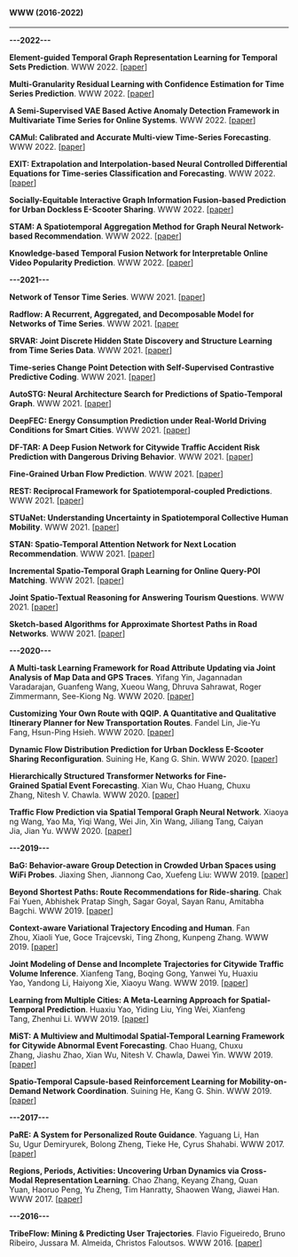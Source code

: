 #### WWW (2016-2022)
* * *
**---2022---**

**Element-guided Temporal Graph Representation Learning for Temporal Sets Prediction**. WWW 2022. [[paper](https://dl.acm.org/doi/10.1145/3485447.3512064)]

**Multi-Granularity Residual Learning with Confidence Estimation for Time Series Prediction**. WWW 2022. [[paper](https://dl.acm.org/doi/abs/10.1145/3485447.3512056)]

**A Semi-Supervised VAE Based Active Anomaly Detection Framework in Multivariate Time Series for Online Systems**. WWW 2022. [[paper](https://dl.acm.org/doi/abs/10.1145/3485447.3511984)]

**CAMul: Calibrated and Accurate Multi-view Time-Series Forecasting**. WWW 2022. [[paper](https://dl.acm.org/doi/fullHtml/10.1145/3485447.3512037)]

**EXIT: Extrapolation and Interpolation-based Neural Controlled Differential Equations for Time-series Classification and Forecasting**. WWW 2022. [[paper](https://dl.acm.org/doi/10.1145/3485447.3512030)]

**Socially-Equitable Interactive Graph Information Fusion-based Prediction for Urban Dockless E-Scooter Sharing**. WWW 2022. [[paper](https://dl.acm.org/doi/10.1145/3485447.3512145)]

**STAM: A Spatiotemporal Aggregation Method for Graph Neural Network-based Recommendation**. WWW 2022. [[paper](https://dl.acm.org/doi/10.1145/3485447.3512041)]

**Knowledge-based Temporal Fusion Network for Interpretable Online Video Popularity Prediction**. WWW 2022. [[paper](https://dl.acm.org/doi/10.1145/3485447.3511934)]

**---2021---**

**Network of Tensor Time Series**. WWW 2021. [[paper](https://dl.acm.org/doi/10.1145/3442381.3449969)]

**Radflow: A Recurrent, Aggregated, and Decomposable Model for Networks of Time Series**. WWW 2021. [[paper](https://dl.acm.org/doi/fullHtml/10.1145/3442381.3449945)

**SRVAR: Joint Discrete Hidden State Discovery and Structure Learning from Time Series Data**. WWW 2021. [[paper](https://faculty.ist.psu.edu/vhonavar/Papers/SRVARM.pdf)]

**Time-series Change Point Detection with Self-Supervised Contrastive Predictive Coding**. WWW 2021. [[paper](https://dl.acm.org/doi/abs/10.1145/3442381.3449903)]

**AutoSTG: Neural Architecture Search for Predictions of Spatio-Temporal Graph**. WWW 2021. [[paper](https://dl.acm.org/doi/abs/10.1145/3442381.3449816)]

**DeepFEC: Energy Consumption Prediction under Real-World Driving Conditions for Smart Cities**. WWW 2021. [[paper](https://dl.acm.org/doi/10.1145/3442381.3449983)]

**DF-TAR: A Deep Fusion Network for Citywide Traffic Accident Risk Prediction with Dangerous Driving Behavior**. WWW 2021. [[paper](https://dl.acm.org/doi/10.1145/3442381.3450003)]

**Fine-Grained Urban Flow Prediction**. WWW 2021. [[paper](https://dl.acm.org/doi/10.1145/3442381.3449792)]

**REST: Reciprocal Framework for Spatiotemporal-coupled Predictions**. WWW 2021. [[paper](https://dl.acm.org/doi/10.1145/3442381.3449928)]

**STUaNet: Understanding Uncertainty in Spatiotemporal Collective Human Mobility**. WWW 2021. [[paper](https://dl.acm.org/doi/10.1145/3442381.3449817)]

**STAN: Spatio-Temporal Attention Network for Next Location Recommendation**. WWW 2021. [[paper](https://dl.acm.org/doi/fullHtml/10.1145/3442381.3449998)]

**Incremental Spatio-Temporal Graph Learning for Online Query-POI Matching**. WWW 2021. [[paper](https://dl.acm.org/doi/10.1145/3442381.3449810)]

**Joint Spatio-Textual Reasoning for Answering Tourism Questions**. WWW 2021. [[paper](https://dl.acm.org/doi/10.1145/3442381.3449857)]

**Sketch-based Algorithms for Approximate Shortest Paths in Road Networks**. WWW 2021. [[paper](https://dl.acm.org/doi/fullHtml/10.1145/3442381.3450083)]

**---2020---**

**A Multi-task Learning Framework for Road Attribute Updating via Joint Analysis of Map Data and GPS Traces**. Yifang Yin, Jagannadan Varadarajan, Guanfeng Wang, Xueou Wang, Dhruva Sahrawat, Roger Zimmermann, See-Kiong Ng. WWW 2020. [[paper](https://doi.org/10.1145/3366423.3380021)]

**Customizing Your Own Route with QQIP. A Quantitative and Qualitative Itinerary Planner for New Transportation Routes**. Fandel Lin, Jie-Yu Fang, Hsun-Ping Hsieh. WWW 2020. [[paper](https://doi.org/10.1145/3366424.3383548)]

**Dynamic Flow Distribution Prediction for Urban Dockless E-Scooter Sharing Reconfiguration**. Suining He, Kang G. Shin. WWW 2020. [[paper](https://doi.org/10.1145/3366423.3380101)]

**Hierarchically Structured Transformer Networks for Fine-Grained Spatial Event Forecasting**. Xian Wu, Chao Huang, Chuxu Zhang, Nitesh V. Chawla. WWW 2020. [[paper](https://doi.org/10.1145/3366423.3380296)]

**Traffic Flow Prediction via Spatial Temporal Graph Neural Network**. Xiaoyang Wang, Yao Ma, Yiqi Wang, Wei Jin, Xin Wang, Jiliang Tang, Caiyan Jia, Jian Yu. WWW 2020. [[paper](https://doi.org/10.1145/3366423.3380186)]

**---2019---**

**BaG: Behavior-aware Group Detection in Crowded Urban Spaces using WiFi Probes**. Jiaxing Shen, Jiannong Cao, Xuefeng Liu: WWW 2019. [[paper](https://doi.org/10.1145/3308558.3313590)]

**Beyond Shortest Paths: Route Recommendations for Ride-sharing**. Chak Fai Yuen, Abhishek Pratap Singh, Sagar Goyal, Sayan Ranu, Amitabha Bagchi. WWW 2019. [[paper](https://doi.org/10.1145/3308558.3313465)]

**Context-aware Variational Trajectory Encoding and Human**. Fan Zhou, Xiaoli Yue, Goce Trajcevski, Ting Zhong, Kunpeng Zhang. WWW 2019. [[paper](https://doi.org/10.1145/3308558.3313608)]

**Joint Modeling of Dense and Incomplete Trajectories for Citywide Traffic Volume Inference**. Xianfeng Tang, Boqing Gong, Yanwei Yu, Huaxiu Yao, Yandong Li, Haiyong Xie, Xiaoyu Wang. WWW 2019. [[paper](https://doi.org/10.1145/3308558.3313621)]

**Learning from Multiple Cities: A Meta-Learning Approach for Spatial-Temporal Prediction**. Huaxiu Yao, Yiding Liu, Ying Wei, Xianfeng Tang, Zhenhui Li. WWW 2019. [[paper](https://doi.org/10.1145/3308558.3313577)]

**MiST: A Multiview and Multimodal Spatial-Temporal Learning Framework for Citywide Abnormal Event Forecasting**. Chao Huang, Chuxu Zhang, Jiashu Zhao, Xian Wu, Nitesh V. Chawla, Dawei Yin. WWW 2019. [[paper](https://doi.org/10.1145/3308558.3313730)]

**Spatio-Temporal Capsule-based Reinforcement Learning for Mobility-on-Demand Network Coordination**. Suining He, Kang G. Shin. WWW 2019. [[paper](https://doi.org/10.1145/3308558.3313401)]

**---2017---**

**PaRE: A System for Personalized Route Guidance**. Yaguang Li, Han Su, Ugur Demiryurek, Bolong Zheng, Tieke He, Cyrus Shahabi. WWW 2017. [[paper](https://doi.org/10.1145/3038912.3052717)]

**Regions, Periods, Activities: Uncovering Urban Dynamics via Cross-Modal Representation Learning**. Chao Zhang, Keyang Zhang, Quan Yuan, Haoruo Peng, Yu Zheng, Tim Hanratty, Shaowen Wang, Jiawei Han. WWW 2017. [[paper](https://doi.org/10.1145/3038912.3052601)]

**---2016---**

**TribeFlow: Mining & Predicting User Trajectories**. Flavio Figueiredo, Bruno Ribeiro, Jussara M. Almeida, Christos Faloutsos. WWW 2016. [[paper](https://doi.org/10.1145/2872427.2883059)]
